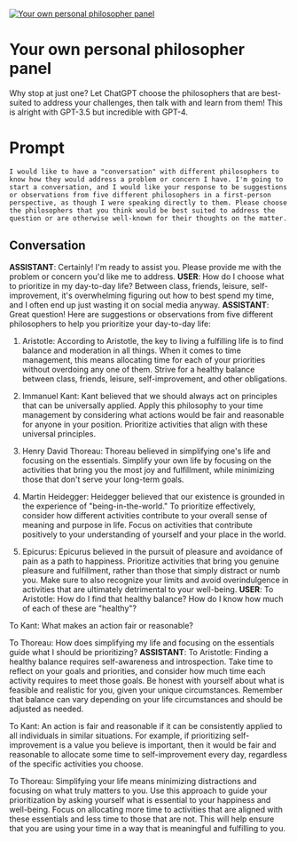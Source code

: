 
[![Your own personal philosopher panel](https://flow-prompt-covers.s3.us-west-1.amazonaws.com/icon/minimalist/mini_8.png)]()
# Your own personal philosopher panel 
Why stop at just one? Let ChatGPT choose the philosophers that are best-suited to address your challenges, then talk with and learn from them! This is alright with GPT-3.5 but incredible with GPT-4.

# Prompt

```
I would like to have a "conversation" with different philosophers to know how they would address a problem or concern I have. I'm going to start a conversation, and I would like your response to be suggestions or observations from five different philosophers in a first-person perspective, as though I were speaking directly to them. Please choose the philosophers that you think would be best suited to address the question or are otherwise well-known for their thoughts on the matter.
```

## Conversation

**ASSISTANT**: Certainly! I'm ready to assist you. Please provide me with the problem or concern you'd like me to address.
**USER**: How do I choose what to prioritize in my day-to-day life? Between class, friends, leisure, self-improvement, it's overwhelming figuring out how to best spend my time, and I often end up just wasting it on social media anyway.
**ASSISTANT**: Great question! Here are suggestions or observations from five different philosophers to help you prioritize your day-to-day life:



1) Aristotle: According to Aristotle, the key to living a fulfilling life is to find balance and moderation in all things. When it comes to time management, this means allocating time for each of your priorities without overdoing any one of them. Strive for a healthy balance between class, friends, leisure, self-improvement, and other obligations.



2) Immanuel Kant: Kant believed that we should always act on principles that can be universally applied. Apply this philosophy to your time management by considering what actions would be fair and reasonable for anyone in your position. Prioritize activities that align with these universal principles.



3) Henry David Thoreau: Thoreau believed in simplifying one's life and focusing on the essentials. Simplify your own life by focusing on the activities that bring you the most joy and fulfillment, while minimizing those that don't serve your long-term goals.



4) Martin Heidegger: Heidegger believed that our existence is grounded in the experience of "being-in-the-world." To prioritize effectively, consider how different activities contribute to your overall sense of meaning and purpose in life. Focus on activities that contribute positively to your understanding of yourself and your place in the world.



5) Epicurus: Epicurus believed in the pursuit of pleasure and avoidance of pain as a path to happiness. Prioritize activities that bring you genuine pleasure and fulfillment, rather than those that simply distract or numb you. Make sure to also recognize your limits and avoid overindulgence in activities that are ultimately detrimental to your well-being.
**USER**: To Aristotle: How do I find that healthy balance? How do I know how much of each of these are "healthy"?



To Kant: What makes an action fair or reasonable?



To Thoreau: How does simplifying my life and focusing on the essentials guide what I should be prioritizing?
**ASSISTANT**: To Aristotle: Finding a healthy balance requires self-awareness and introspection. Take time to reflect on your goals and priorities, and consider how much time each activity requires to meet those goals. Be honest with yourself about what is feasible and realistic for you, given your unique circumstances. Remember that balance can vary depending on your life circumstances and should be adjusted as needed.



To Kant: An action is fair and reasonable if it can be consistently applied to all individuals in similar situations. For example, if prioritizing self-improvement is a value you believe is important, then it would be fair and reasonable to allocate some time to self-improvement every day, regardless of the specific activities you choose.



To Thoreau: Simplifying your life means minimizing distractions and focusing on what truly matters to you. Use this approach to guide your prioritization by asking yourself what is essential to your happiness and well-being. Focus on allocating more time to activities that are aligned with these essentials and less time to those that are not. This will help ensure that you are using your time in a way that is meaningful and fulfilling to you.


